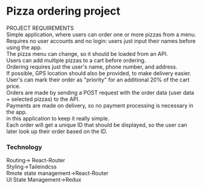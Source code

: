 <h1>Pizza ordering project</h1>
PROJECT REQUIREMENTS <br>
Simple application, where users can order one or more pizzas from a menu. <br>
Requires no user accounts and no login: users just input their names before using the app.<br>
The pizza menu can change, so it should be loaded from an API.<br>
Users can add multiple pizzas to a cart before ordering.<br>
Ordering requires just the user's name, phone number, and address.<br>
If possible, GPS location should also be provided, to make delivery easier.<br>
User's can mark their order as "priority" for an additional 20% of the cart price.<br>
Orders are made by sending a POST request with the order data (user data + selected pizzas) to the API.<br>
Payments are made on delivery, so no payment processing is necessary in the app.<br>
in this application to keep it really simple.<br>
Each order will get a unique ID that should be displayed, so the user can later look up their order based on the ID.<br>

<h3>Technology</h3>
Routing-> React-Router<br>
Styling->Taileindcss<br>
Rmote state management->React-Router<br>
UI State Management->Redux
